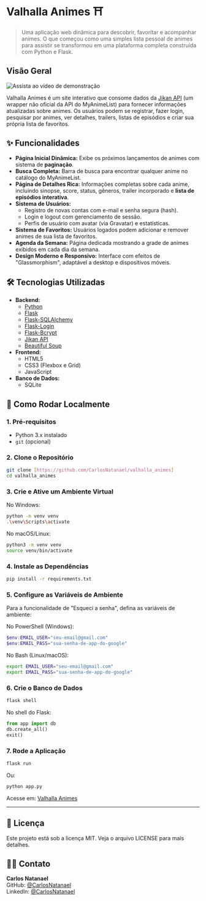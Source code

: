 # Valhalla Animes ⛩️

> Uma aplicação web dinâmica para descobrir, favoritar e acompanhar animes. O que começou como uma simples lista pessoal de animes para assistir se transformou em uma plataforma completa construída com Python e Flask.

## Visão Geral

 ![Assista ao vídeo de demonstração](https://github.com/user-attachments/assets/b76fcf1f-798a-46f6-98bb-5b98e596d605)


Valhalla Animes é um site interativo que consome dados da [Jikan API](https://jikan.moe/) (um wrapper não oficial da API do MyAnimeList) para fornecer informações atualizadas sobre animes. Os usuários podem se registrar, fazer login, pesquisar por animes, ver detalhes, trailers, listas de episódios e criar sua própria lista de favoritos.

## ✨ Funcionalidades

- **Página Inicial Dinâmica:** Exibe os próximos lançamentos de animes com sistema de **paginação**.
- **Busca Completa:** Barra de busca para encontrar qualquer anime no catálogo do MyAnimeList.
- **Página de Detalhes Rica:** Informações completas sobre cada anime, incluindo sinopse, score, status, gêneros, trailer incorporado e **lista de episódios interativa**.
- **Sistema de Usuários:**
    - Registro de novas contas com e-mail e senha segura (hash).
    - Login e logout com gerenciamento de sessão.
    - Perfis de usuário com avatar (via Gravatar) e estatísticas.
- **Sistema de Favoritos:** Usuários logados podem adicionar e remover animes de sua lista de favoritos.
- **Agenda da Semana:** Página dedicada mostrando a grade de animes exibidos em cada dia da semana.
- **Design Moderno e Responsivo:** Interface com efeitos de "Glassmorphism", adaptável a desktop e dispositivos móveis.

## 🛠️ Tecnologias Utilizadas

- **Backend:**
    - [Python](https://www.python.org/)
    - [Flask](https://flask.palletsprojects.com/)
    - [Flask-SQLAlchemy](https://flask-sqlalchemy.palletsprojects.com/)
    - [Flask-Login](https://flask-login.readthedocs.io/)
    - [Flask-Bcrypt](https://flask-bcrypt.readthedocs.io/)
    - [Jikan API](https://jikan.moe/)
    - [Beautiful Soup](https://www.crummy.com/software/BeautifulSoup/)
- **Frontend:**
    - HTML5
    - CSS3 (Flexbox e Grid)
    - JavaScript
- **Banco de Dados:**
    - SQLite

## 🚀 Como Rodar Localmente

### 1. Pré-requisitos

- Python 3.x instalado
- `git` (opcional)

### 2. Clone o Repositório

```bash
git clone [https://github.com/CarlosNatanael/valhalla_animes]
cd valhalla_animes
```

### 3. Crie e Ative um Ambiente Virtual

No Windows:

```bash
python -m venv venv
.\venv\Scripts\activate
```

No macOS/Linux:

```bash
python3 -m venv venv
source venv/bin/activate
```

### 4. Instale as Dependências

```bash
pip install -r requirements.txt
```

### 5. Configure as Variáveis de Ambiente

Para a funcionalidade de "Esqueci a senha", defina as variáveis de ambiente:

No PowerShell (Windows):

```powershell
$env:EMAIL_USER="seu-email@gmail.com"
$env:EMAIL_PASS="sua-senha-de-app-do-google"
```

No Bash (Linux/macOS):

```bash
export EMAIL_USER="seu-email@gmail.com"
export EMAIL_PASS="sua-senha-de-app-do-google"
```

### 6. Crie o Banco de Dados

```bash
flask shell
```

No shell do Flask:

```python
from app import db
db.create_all()
exit()
```

### 7. Rode a Aplicação

```bash
flask run
```
Ou:

```bash
python app.py
```

Acesse em: [Valhalla Animes](https://vn75t0lq-5051.brs.devtunnels.ms/)

---

## 📄 Licença

Este projeto está sob a licença MIT. Veja o arquivo LICENSE para mais detalhes.

## 👨‍💻 Contato

**Carlos Natanael**  
GitHub: [@CarlosNatanael](https://github.com/CarlosNatanael)  
LinkedIn: [@CarlosNatanael](https://www.linkedin.com/in/carlos-natanael-608628243/)
